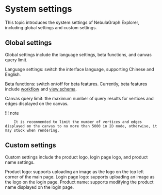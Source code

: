 # System settings

This topic introduces the system settings of NebulaGraph Explorer, including global settings and custom settings.

## Global settings

Global settings include the language settings, beta functions, and canvas query limit.

Language settings: switch the interface language, supporting Chinese and English.

Beta functions: switch on/off for beta features. Currently, beta features include [workflow](workflow/workflows.md) and [view schema](db-management/10.create-schema.md).

Canvas query limit: the maximum number of query results for vertices and edges displayed on the canvas.

  !!! note

        It is recommended to limit the number of vertices and edges displayed on the canvas to no more than 5000 in 2D mode, otherwise, it may stuck when rendering.

## Custom settings

Custom settings include the product logo, login page logo, and product name settings.

Product logo: supports uploading an image as the logo on the top left corner of the main page.
Login page logo: supports uploading an image as the logo on the login page.
Product name: supports modifying the product name displayed on the login page.